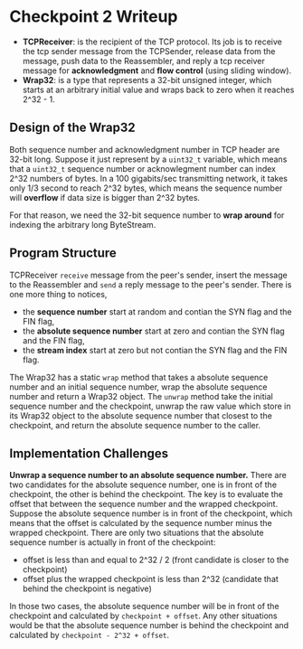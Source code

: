 # Checkpoint 2 Writeup

- **TCPReceiver**: is the recipient of the TCP protocol. Its job is to receive the tcp sender message from the TCPSender, release data from the message, push data to the Reassembler, and reply a tcp receiver message for **acknowledgment** and **flow control** (using sliding window).
- **Wrap32**: is a type that represents a 32-bit unsigned integer, which starts at an arbitrary initial value and wraps back to zero when it reaches 2^32 - 1.

## Design of the Wrap32

Both sequence number and acknowledgment number in TCP header are 32-bit long. Suppose it just represent by a `uint32_t` variable, which means that a `uint32_t` sequence number or acknowlegment number can index 2^32 numbers of bytes. In a 100 gigabits/sec transmitting network, it takes only 1/3 second to reach 2^32 bytes, which means the sequence number will **overflow** if data size is bigger than 2^32 bytes.

For that reason, we need the 32-bit sequence number to **wrap around** for indexing the arbitrary long ByteStream.

## Program Structure

TCPReceiver `receive` message from the peer's sender, insert the message to the Reassembler and `send` a reply message to the peer's sender. There is one more thing to notices, 

- the **sequence number** start at random and contian the SYN flag and the FIN flag,
- the **absolute sequence number** start at zero and contian the SYN flag and the FIN flag,
- the **stream index** start at zero but not contian the SYN flag and the FIN flag.

The Wrap32 has a static `wrap` method that takes a absolute sequence number and an initial sequence number, wrap the absolute sequence number and return a Wrap32 object. The `unwrap` method take the initial sequence number and the checkpoint, unwrap the raw value which store in its Wrap32 object to the absolute sequence number that closest to the checkpoint, and return the absolute sequence number to the caller.

## Implementation Challenges

**Unwrap a sequence number to an absolute sequence number.** There are two candidates for the absolute sequence number, one is in front of the checkpoint, the other is behind the checkpoint. The key is to evaluate the offset that between the sequence number and the wrapped checkpoint. Suppose the absolute sequence number is in front of the checkpoint, which means that the offset is calculated by the sequence number minus the wrapped checkpoint. There are only two situations that the absolute sequence number is actually in front of the checkpoint:

- offset is less than and equal to 2^32 / 2 (front candidate is closer to the checkpoint)
- offset plus the wrapped checkpoint is less than 2^32 (candidate that behind the checkpoint is negative)

In those two cases, the absolute sequence number will be in front of the checkpoint and calculated by `checkpoint + offset`. Any other situations would be that the absolute sequence number is behind the checkpoint and calculated by `checkpoint - 2^32 + offset`.

